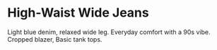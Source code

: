 # High-Waist Wide Jeans
Light blue denim, relaxed wide leg. Everyday comfort with a 90s vibe. Cropped blazer, Basic tank tops.